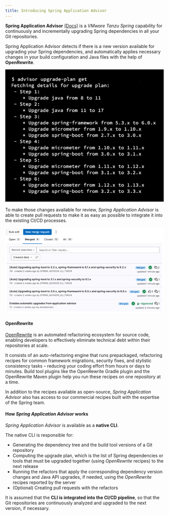 ```yaml
---
title: Introducing Spring Application Advisor
---
```


**Spring Application Advisor** [(Docs)](https://docs.vmware.com/en/Tanzu-Spring-Runtime/Commercial/Tanzu-Spring-Runtime/index-app-advisor.html) is a *VMware Tanzu Spring* capability for continuously and incrementally upgrading Spring dependencies in all your Git repositories.

Spring Application Advisor detects if there is a new version available for upgrading your Spring dependencies, and automatically applies necessary changes in your build configuration and Java files with the help of **OpenRewrite**.

![Sample Upgrade Plan](advisor-upgrade-plan.png)

To make those changes available for review, *Spring Application Advisor* is able to create pull requests to make it as easy as possible to integrate it into the existing CI/CD processes.

![Sample Pull Request](advisor-pull-request.png)

#### OpenRewrite

[OpenRewrite](https://openrewrite.org/) is an automated refactoring ecosystem for source code, enabling developers to effectively eliminate technical debt within their repositories at scale.

It consists of an auto-refactoring engine that runs prepackaged, refactoring recipes for common framework migrations, security fixes, and stylistic consistency tasks – reducing your coding effort from hours or days to minutes. Build tool plugins like the OpenRewrite Gradle plugin and the OpenRewrite Maven plugin help you run these recipes on one repository at a time.

In addition to the recipes available as open-source, *Spring Application Advisor* also has access to our commercial recipes built with the expertise of the Spring team.

#### How *Spring Application Advisor* works
*Spring Application Advisor* is available as a **native CLI**.

The native CLI is responsible for:
- Generating the dependency tree and the build tool versions of a Git repository
- Computing the upgrade plan, which is the list of Spring dependencies or tools that must be upgraded together (using *OpenRewrite* recipes) to the next release
- Running the refactors that apply the corresponding dependency version changes and Java API upgrades, if needed, using the *OpenRewrite* recipes reported by the server
- (Optional) Creating pull requests with the refactors

It is assumed that the **CLI is integrated into the CI/CD pipeline**, so that the Git repositories are continuously analyzed and upgraded to the next version, if necessary. 